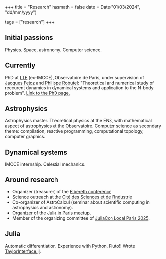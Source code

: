 +++
title = "Research"
hasmath = false
date = Date("01/03/2024", "dd/mm/yyyy")

tags = ["research"]
+++

## Initial passions

Physics. Space, astronomy. Computer science.

## Currently

PhD at [LTE](https://lte.observatoiredeparis.psl.eu/) (ex-IMCCE), Observatoire de Paris, under supervision of [Jacques Fejoz](https://www.ceremade.dauphine.fr/~fejoz/) and [Philippe Robutel](https://cv.hal.science/philippe-robutel): "Theoretical and numerical study of reccurent dynamics in dynamical systems and application to the N-body problem". [Link to the PhD page.](https://theses.fr/s367065)

## Astrophysics

Astrophysics master. Theoretical physics at the ENS, with mathematical aspect of astrophysics at the Observatoire. Computer science as secondary theme: compilation, reactive programming, computational topology, computer graphics.

## Dynamical systems

IMCCE internship. Celestial mechanics.

## Around research

- Organizer (treasurer) of the [Elbereth conference](https://conference-elbereth.github.io/)
- Science outreach at the [Cité des Sciences et de l'Industrie](https://www.cite-sciences.fr/fr/accueil/)
- Co-organizer of AstroCalcul (seminar about scientific computing in astrophysics and astronomy).
- Organizer of the [Julia in Paris meetup](https://www.meetup.com/fr-FR/julia-paris/).
- Member of the organizing committee of [JuliaCon Local Paris 2025](https://juliacon.org/local/paris2025/).

## Julia

Automatic differentiation. Experience with Python. Pluto!! Wrote [TaylorInterface.jl](https://www.github.com/alseidon/TaylorInterface.jl).